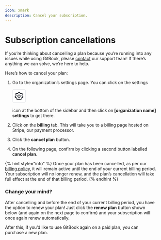 ```yaml
---
icon: xmark
description: Cancel your subscription.
---
```


# Subscription cancellations

If you’re thinking about cancelling a plan because you’re running into any issues while using GitBook, please [contact](https://gitbook.com/docs/help-center/support/how-do-i-contact-support) our support team! If there’s anything we can solve, we’re here to help.

Here’s how to cancel your plan:

1.  Go to the organization’s settings page. You can click on the settings&#x20;

    <picture><source srcset="../.gitbook/assets/settings_icon_dark.svg" media="(prefers-color-scheme: dark)"><img src="../.gitbook/assets/settings_icon_light.svg" alt=""></picture>

    &#x20;icon at the bottom of the sidebar and then click on **\[organization name] settings** to get there.
2. Click on the **billing** tab. This will take you to a billing page hosted on Stripe, our payment processor.
3. Click the **cancel plan** button.
4. On the following page, confirm by clicking a second button labelled **cancel plan**.

{% hint style="info" %}
Once your plan has been cancelled, as per our [billing policy](plans/billing-policy.md), it will remain active until the end of your current billing period. Your subscription will no longer renew, and the plan’s cancellation will take full effect at the end of that billing period.
{% endhint %}

### Change your mind?

After cancelling and before the end of your current billing period, you have the option to renew your plan! Just click the **renew plan** button shown below (and again on the next page to confirm) and your subscription will once again renew automatically.

After this, if you’d like to use GitBook again on a paid plan, you can purchase a new plan.
